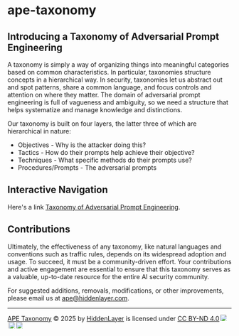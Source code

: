 # ape-taxonomy

## Introducing a Taxonomy of Adversarial Prompt Engineering
A taxonomy is simply a way of organizing things into meaningful categories based on common characteristics. In particular, taxonomies structure concepts in a hierarchical way. In security, taxonomies let us abstract out and spot patterns, share a common language, and focus controls and attention on where they matter. The domain of adversarial prompt engineering is full of vagueness and ambiguity, so we need a structure that helps systematize and manage knowledge and distinctions.

Our taxonomy is built on four layers, the latter three of which are hierarchical in nature:
- Objectives - Why is the attacker doing this?
- Tactics - How do their prompts help achieve their objective?
- Techniques - What specific methods do their prompts use?
- Procedures/Prompts - The adversarial prompts

## Interactive Navigation
Here's a link [Taxonomy of Adversarial Prompt Engineering](https://hiddenlayerai.github.io/ape-taxonomy/graph.html).

## Contributions
Ultimately, the effectiveness of any taxonomy, like natural languages and conventions such as traffic rules, depends on its widespread adoption and usage. To succeed, it must be a community-driven effort. Your contributions and active engagement are essential to ensure that this taxonomy serves as a valuable, up-to-date resource for the entire AI security community. 

For suggested additions, removals, modifications, or other improvements, please email us at [ape@hiddenlayer.com](mailto:ape@hiddenlayer.com).

***

<a href="https://github.com/hiddenlayerai/ape-taxonomy">APE Taxonomy</a> © 2025 by <a href="https://hiddenlayer.com">HiddenLayer</a> is licensed under <a href="https://creativecommons.org/licenses/by-nd/4.0/">CC BY-ND 4.0</a><img src="https://mirrors.creativecommons.org/presskit/icons/cc.svg" style="max-width: 1em;max-height:1em;margin-left: .2em;"><img src="https://mirrors.creativecommons.org/presskit/icons/by.svg" style="max-width: 1em;max-height:1em;margin-left: .2em;"><img src="https://mirrors.creativecommons.org/presskit/icons/nd.svg" style="max-width: 1em;max-height:1em;margin-left: .2em;">
